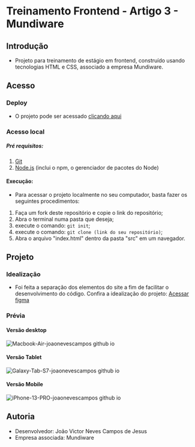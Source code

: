 # Treinamento Frontend - Artigo 3 - Mundiware
 
## Introdução

- Projeto para treinamento de estágio em frontend, construído usando tecnologias HTML e CSS, associado a empresa Mundiware.

## Acesso
### Deploy
- O projeto pode ser acessado [clicando aqui](https://joaonevescampos.github.io/article3-mundiware)

### Acesso local
##### Pré requisitos:
1) [Git](https://git-scm.com/downloads)
2) [Node.js](https://nodejs.org/) (inclui o npm, o gerenciador de pacotes do Node)

#### Execução:
- Para acessar o projeto localmente no seu computador, basta fazer os seguintes procedimentos:
1) Faça um fork deste repositório e copie o link do repositório;
2) Abra o terminal numa pasta que deseja;
3) execute o comando: `git init`;
4) execute o comando: `git clone (link do seu repositório)`;
5) Abra o arquivo "index.html" dentro da pasta "src" em um navegador.

## Projeto
### Idealização
- Foi feita a separação dos elementos do site a fim de facilitar o desenvolvimento do código.
Confira a idealização do projeto:
[Acessar figma]()

### Prévia
#### Versão desktop
![Macbook-Air-joaonevescampos github io]()
#### Versão Tablet
![Galaxy-Tab-S7-joaonevescampos github io]()
#### Versão Mobile
![iPhone-13-PRO-joaonevescampos github io]()

## Autoria
- Desenvolvedor: João Victor Neves Campos de Jesus
- Empresa associada: Mundiware

